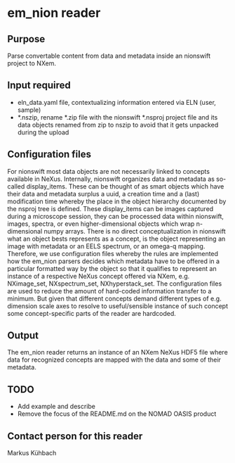 # em_nion reader

## Purpose
Parse convertable content from data and metadata inside an nionswift project to NXem.

## Input required
* eln_data.yaml file, contextualizing information entered via ELN (user, sample)
* *.nszip, rename *.zip file with the nionswift *.nsproj project file and its data objects
  renamed from zip to nszip to avoid that it gets unpacked during the upload

## Configuration files
For nionswift most data objects are not necessarily linked to concepts available in NeXus.
Internally, nionswift organizes data and metadata as so-called display_items. These can be
thought of as smart objects which have their data and metadata surplus a uuid, a creation
time and a (last) modification time whereby the place in the object hierarchy documented by
the nsproj tree is defined.
These display_items can be images captured during a microscope session, they can be processed
data within nionswift, images, spectra, or even higher-dimensional objects which wrap
n-dimensional numpy arrays.
There is no direct conceptualization in nionswift what an object bests represents as a
concept, is the object representing an image with metadata or an EELS spectrum, or an
omega-q mapping.
Therefore, we use configuration files whereby the rules are implemented how the
em_nion parsers decides which metadata have to be offered in a particular formatted way
by the object so that it qualifies to represent an instance of a respective NeXus concept
offered via NXem, e.g. NXimage_set, NXspectrum_set, NXhyperstack_set.
The configuration files are used to reduce the amount of hard-coded information transfer
to a minimum. But given that different concepts demand different types of e.g. dimension
scale axes to resolve to useful/sensible instance of such concept some concept-specific
parts of the reader are hardcoded.

## Output
The em_nion reader returns an instance of an NXem NeXus HDF5 file where data for
recognized concepts are mapped with the data and some of their metadata.

## TODO
* Add example and describe
* Remove the focus of the README.md on the NOMAD OASIS product

## Contact person for this reader
Markus Kühbach